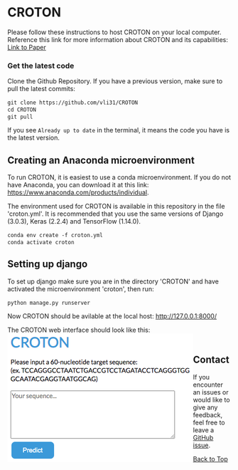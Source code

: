 # CROTON
<a id='sec0'></a>
Please follow these instructions to host CROTON on your local computer. Reference this link for more information about CROTON and its capabilities: [Link to Paper]()

### Get the latest code
Clone the Github Repository. If you have a previous version, make sure to pull the latest commits:
```
git clone https://github.com/vli31/CROTON
cd CROTON
git pull
```
If you see `Already up to date` in the terminal, it means the code you have is the latest version.

## Creating an Anaconda microenvironment
To run CROTON, it is easiest to use a conda microenvironment. If you do not have Anaconda, you can download it at this link: https://www.anaconda.com/products/individual. 

The environment used for CROTON is available in this repository in the file 'croton.yml'. It is recommended that you use the same versions of Django (3.0.3), Keras (2.2.4) and TensorFlow (1.14.0).
```
conda env create -f croton.yml
conda activate croton
```

## Setting up django 
To set up django make sure you are in the directory 'CROTON' and have activated the microenvironment 'croton', then run:
```
python manage.py runserver
```
Now CROTON should be avilable at the local host: http://127.0.0.1:8000/

The CROTON web interface should look like this:
<br /> 
<img align="left" src="https://github.com/vli31/CROTON/blob/main/croton_screenshot.png">
<br /> 
## Contact
If you encounter an issues or would like to give any feedback, feel free to leave a [GitHub issue](https://github.com/vli31/CROTON/issues).

[Back to Top](#sec0)